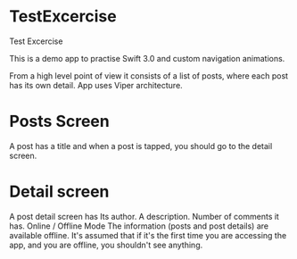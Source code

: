 # TestExcercise
Test Excercise

This is a demo app to practise Swift 3.0 and custom navigation animations.

From a high level point of view it consists of a list of posts, where each post has its own detail. App uses Viper architecture. 

# Posts Screen

A post has a title and when a post is tapped, you should go to the detail screen.

# Detail screen
A post detail screen has
Its author.
A description. 
Number of comments it has.
Online / Offline Mode
The information (posts and post details) are available offline. It's assumed that if it's the first time you are accessing the app, and you are offline, you shouldn't see anything.

